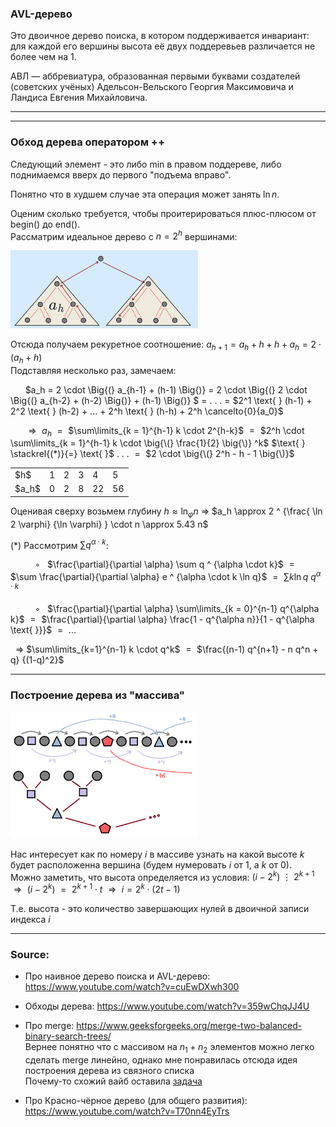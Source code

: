 ### AVL-дерево
Это двоичное дерево поиска, в котором поддерживается инвариант: для каждой его вершины высота её двух поддеревьев различается не более чем на 1.

АВЛ — аббревиатура, образованная первыми буквами создателей (советских учёных) Адельсон-Вельского Георгия Максимовича и Ландиса Евгения Михайловича.



---

---
### Обход дерева оператором ++
Следующий элемент - это либо min в правом поддереве, либо поднимаемся вверх до первого "подъема вправо".

Понятно что в худшем случае эта операция может занять $\ln n$.

Оценим сколько требуется, чтобы проитерироваться плюс-плюсом от $\text{b} \text{egin}()$ до $\text{e} \text{nd}()$. \
Рассматрим идеальное дерево с $n = 2^h$ вершинами:

<img src="images/iterating_throw_tree.png" alt="iterating_throw_tree" style="width:300px;"/>

Отсюда получаем рекуретное соотношение: $a_{h+1} = a_h + h + h + a_h = 2 \cdot (a_h + h)$ \
Подставляя несколько раз, замечаем:

&nbsp; &nbsp; &nbsp; $a_h = 2 \cdot \Big{\(} a_{h-1} + (h-1) \Big{\)} = 2 \cdot \Big{\(} 2 \cdot \Big{\(} a_{h-2} + (h-2) \Big{\)} + (h-1) \Big{\)} $
 $=$ $\text{ . . . }$ $=$
 $2^1 \text{ } (h-1) + 2^2 \text{ } (h-2) + ... + 2^h \text{ } (h-h) + 2^h \cancelto{0}{a_0}$

&nbsp; &nbsp; &nbsp; $\Rightarrow \text{ }$ $\text{ }$
$a_h$ $\text{ } = \text{ }$ $\sum\limits_{k = 1}^{h-1} k \cdot 2^{h-k}$ 
$\text{ } = \text{ }$       $2^h \cdot \sum\limits_{k = 1}^{h-1} k \cdot \big{\(} \frac{1}{2} \big{\)}  ^k$
$\text{ } \stackrel{(*)}{=} \text{ }$   $\text{ . . . }$   $\text{ } = \text{ }$   $2 \cdot \big{\(} 2^h - h - 1 \big{\)}$

<table style="margin-left: auto; margin-right: auto;"> <tr>
    <td> $h$</td>
    <td>  1 </td>  <td> 2 </td>  <td> 3 </td>  <td> 4 </td>  <td> 5 </td>
</tr>  <tr>
    <td> $a_h$ </td>
    <td> 0  </td>  <td> 2 </td>  <td> 8 </td>  <td> 22</td>  <td> 56</td>
</tr> </table>

Оценивая сверху возьмем глубину $h \approx \ln_{\varphi} n$ $\text{ }$  $\Rightarrow$  $\text{ }$
$a_h \approx  2 ^ {\frac{ \ln 2 \varphi} {\ln \varphi} } \cdot n \approx 5.43 n$

$\text{ }$

$(*)$ Рассмотрим $\sum q ^ {\alpha \cdot k}$: 

&nbsp; &nbsp; &nbsp; &nbsp; &nbsp; ◦  &nbsp;  $\frac{\partial}{\partial \alpha} \sum q ^ {\alpha \cdot k}$   $\text{ } = \text{ }$
                        $\sum \frac{\partial}{\partial \alpha} e ^ {\alpha \cdot k \ln q}$   $\text{ } = \text{ }$
                        $\sum k \ln{q} \text{ } q ^ {\alpha \cdot k}$ 
                        
&nbsp; &nbsp; &nbsp; &nbsp; &nbsp; ◦  &nbsp;  $\frac{\partial}{\partial \alpha} \sum\limits_{k = 0}^{n-1} q^{\alpha k}$   $\text{ } = \text{ }$
                        $\frac{\partial}{\partial \alpha} \frac{1 - q^{\alpha n}}{1 - q^{\alpha \text{ }}}$ $\text{ } = \text{ }$   $...$
                       
&nbsp; $\Rightarrow$ $\text{ }$ $\sum\limits_{k=1}^{n-1} k \cdot q^k$  $\text{ } = \text{ }$   $\frac{(n-1) q^{n+1} - n q^n + q} {(1-q)^2}$

---

$\text{ }$

### Построение дерева из "массива"

<img src="images/bilding_tree.png" alt="iterating_throw_tree" style="width:300px;"/>

Нас интересует как по номеру $i$ в массиве узнать на какой высоте $k$ будет расположенна вершина (будем нумеровать $i$ от $1$, а $k$ от $0$). \
Можно заметить, что высота определяется из условия:  $(i - 2^k) \text{ } \text{ } \vdots \text{ } \text{ } 2^{k+1}$ \
$\text{ } \text{ }$  $\Rightarrow \text{ } (i - 2^k) \text{ } = \text{ } 2^{k+1} \cdot t$   $\text{ } \text{ }$  $\Rightarrow \text{ } i = 2^k \cdot (2t - 1)$

Т.е. высота - это количество завершающих нулей в двоичной записи индекса $i$

---
### Source:
- Про наивное дерево поиска и AVL-дерево: https://www.youtube.com/watch?v=cuEwDXwh300

- Обходы дерева: https://www.youtube.com/watch?v=359wChqJJ4U

- Про merge: https://www.geeksforgeeks.org/merge-two-balanced-binary-search-trees/ \
  Вернее понятно что с массивом на $n_1 + n_2$ элементов можно легко сделать merge линейно, однако мне понравилась отсюда идея построения дерева из связного списка \
  Почему-то схожий вайб оставила [задача](https://www.codewars.com/kata/5e0607115654a900140b3ce3)

- Про Красно-чёрное дерево (для общего развития): https://www.youtube.com/watch?v=T70nn4EyTrs
